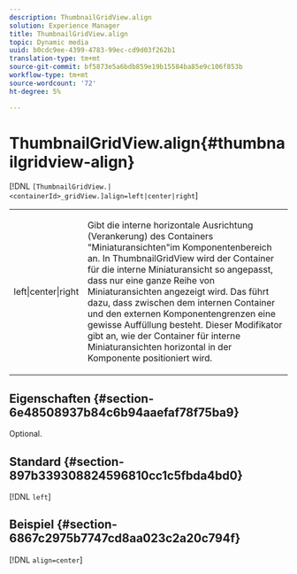 ```yaml
---
description: ThumbnailGridView.align
solution: Experience Manager
title: ThumbnailGridView.align
topic: Dynamic media
uuid: b0cdc9ee-4399-4783-99ec-cd9d03f262b1
translation-type: tm+mt
source-git-commit: bf5873e5a6bdb859e19b15584ba85e9c106f853b
workflow-type: tm+mt
source-wordcount: '72'
ht-degree: 5%

---
```



# ThumbnailGridView.align{#thumbnailgridview-align}

[!DNL `[ThumbnailGridView.|<containerId>_gridView.]align=left|center|right`]

<table id="table_95890560230C48BBB03A8082F56382CA"> 
 <tbody> 
  <tr> 
   <td> <p> <span class="codeph"> left|center|right</span> </p> </td> 
   <td> <p> Gibt die interne horizontale Ausrichtung (Verankerung) des Containers "Miniaturansichten"im Komponentenbereich an. In ThumbnailGridView wird der Container für die interne Miniaturansicht so angepasst, dass nur eine ganze Reihe von Miniaturansichten angezeigt wird. Das führt dazu, dass zwischen dem internen Container und den externen Komponentengrenzen eine gewisse Auffüllung besteht. Dieser Modifikator gibt an, wie der Container für interne Miniaturansichten horizontal in der Komponente positioniert wird. </p> </td> 
  </tr> 
 </tbody> 
</table>

## Eigenschaften {#section-6e48508937b84c6b94aaefaf78f75ba9}

Optional.

## Standard {#section-897b339308824596810cc1c5fbda4bd0}

[!DNL `left`]

## Beispiel {#section-6867c2975b7747cd8aa023c2a20c794f}

[!DNL `align=center`]

